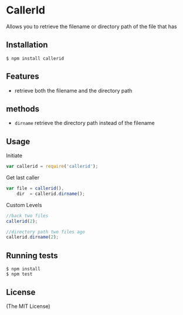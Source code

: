 # CallerId

  Allows you to retrieve the filename or directory path of the file that has 

## Installation

    $ npm install callerid

## Features

  - retrieve both the filename and the directory path

## methods

  - `dirname` retrieve the directory path instead of the filename


## Usage

Initiate

```js
var callerid = require('callerid');
```

Get last caller

```js
var file = callerid(),
    dir  = callerid.dirname();
```

Custom Levels
```js
//back two files
callerid(2);

//directory path two files ago
callerid.dirname(2);
```

## Running tests

```
$ npm install
$ npm test
```

## License

(The MIT License)

